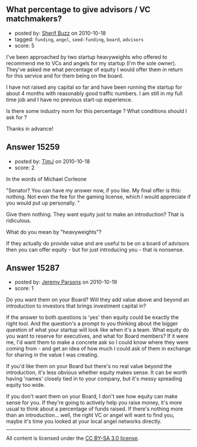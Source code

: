 ## What percentage to give advisors / VC matchmakers?

- posted by: [Sherif Buzz](https://stackexchange.com/users/-1/4592-sherif-buzz) on 2010-10-18
- tagged: `funding`, `angel`, `seed-funding`, `board`, `advisors`
- score: 5

I've been approached by two startup heavyweights who offered to recommend me to VCs and angels for my startup (I'm the sole owner). They've asked me what percentage of equity I would offer them in return for this service and for them being on the board. 

I have not raised any capital so far and have been running the startup for about 4 months with reasonably good traffic numbers. I am still in my full time job and I have no previous start-up experience.

Is there some industry norm for this percentage ? What conditions should I ask for ? 

Thanks in advance!


## Answer 15259

- posted by: [TimJ](https://stackexchange.com/users/-1/1172-timj) on 2010-10-18
- score: 2

In the words of Michael Corleone

"Senator? You can have my answer now, if you like. My final offer is this: nothing. Not even the fee for the gaming license, which I would appreciate if you would put up personally. "


Give them nothing.  They want equity just to make an introduction?  That is ridiculous.  

What do you mean by "heavyweights"?  

If they actually do provide value and are useful to be on a board of advisors then you can offer equity - but for just introducing you - that is nonsense.


## Answer 15287

- posted by: [Jeremy Parsons](https://stackexchange.com/users/-1/4291-jeremy-parsons) on 2010-10-19
- score: 1

Do you want them on your Board? Will they add value above and beyond an introduction to investors that brings investment capital in?

If the answer to both questions is 'yes' then equity could be exactly the right tool. And the question's a prompt to you thinking about the bigger question of what your startup will look like when it's a team. What equity do you want to reserve for executives, and what for Board members? If it were me, I'd want them to make a concrete ask so I could know where they were coming from - and get an idea of how much I could ask of them in exchange for sharing in the value I was creating.

If you'd like them on your Board but there's no real value beyond the introduction, it's less obvious whether equity makes sense. It can be worth having 'names' closely tied in to your company, but it's messy spreading equity too wide.

If you don't want them on your Board, I don't see how equity can make sense for you. If they're going to actively help you raise money, it's more usual to think about a percentage of funds raised. If there's nothing more than an introduction... well, the right VC or angel will want to find you, maybe it's time you looked at your local angel networks directly.



---

All content is licensed under the [CC BY-SA 3.0 license](https://creativecommons.org/licenses/by-sa/3.0/).
